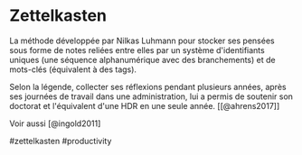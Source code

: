 # Zettelkasten

La méthode développée par Nilkas Luhmann pour stocker ses pensées sous forme de notes reliées entre elles par un système d'identifiants uniques (une séquence alphanumérique avec des branchements) et de mots-clés (équivalent à des tags).

Selon la légende, collecter ses réflexions pendant plusieurs années, après ses journées de travail dans une administration, lui a permis de soutenir son doctorat et l'équivalent d'une HDR en une seule année. [[@ahrens2017]]

Voir aussi [@ingold2011]

#zettelkasten #productivity 